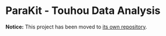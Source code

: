 # ParaKit - Touhou Data Analysis

**Notice:** This project has been moved to [its own repository](https://github.com/Guy-L/parakit).